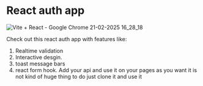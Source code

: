 # React auth app 
![Vite + React - Google Chrome 21-02-2025 16_28_18](https://github.com/user-attachments/assets/38f5699f-d104-4525-9501-1f00b6c1f804)

Check out this react auth app with features like:
1. Realtime validation
2. Interactive desgin.
3. toast message bars
4. react form hook.
Add your api and use it on your pages as you want it is not kind of huge thing to do just clone it and use it
